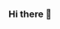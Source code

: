 ### Hi there 👋


<!--
**ozlmdmrl/ozlmdmrl** is a ✨ _special_ ✨ repository because its `README.md` (this file) appears on your GitHub profile.

- 🔭 I’m currently working on Front End projects
- 🌱 I have experience in HTML, CSS and Bootstrap; currently learning JavaScript, Java, Python Tailwind CSS and React JS
- 📫 How to reach me: ozlmdmrl94@gmail.com
- ⚡ Developping myself by solving coding problems on various plathforms and by creating new projects

-->
